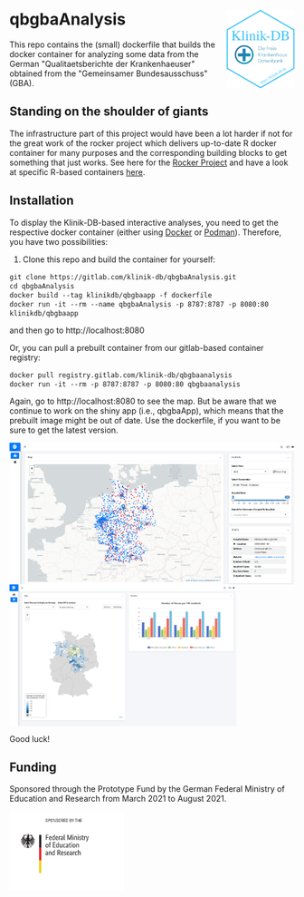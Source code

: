 # qbgbaAnalysis <img src='images/logo.png' align="right" height="139" />

This repo contains the (small) dockerfile that builds the docker container for analyzing some data from the German "Qualitaetsberichte der Krankenhaeuser" obtained from the "Gemeinsamer Bundesausschuss" (GBA).

## Standing on the shoulder of giants

The infrastructure part of this project would have been a lot harder if not for the great work of the rocker project which delivers up-to-date R docker container for many purposes and the corresponding building blocks to get something that just works. See here for the [Rocker Project](https://www.rocker-project.org/) and have a look at specific R-based containers [here](https://github.com/rocker-org/rocker-versioned2).

## Installation

To display the Klinik-DB-based interactive analyses, you need to get the respective docker container (either using [Docker](https://www.docker.com/) or [Podman](https://podman.io/)). Therefore, you have two possibilities: 

1. Clone this repo and build the container for yourself:

```
git clone https://gitlab.com/klinik-db/qbgbaAnalysis.git
cd qbgbaAnalysis
docker build --tag klinikdb/qbgbaapp -f dockerfile
docker run -it --rm --name qbgbaAnalysis -p 8787:8787 -p 8080:80 klinikdb/qbgbaapp

```
and then go to http://localhost:8080

Or, you can pull a prebuilt container from our gitlab-based container registry:

```
docker pull registry.gitlab.com/klinik-db/qbgbaanalysis
docker run -it --rm -p 8787:8787 -p 8080:80 qbgbaanalysis
```
Again, go to http://localhost:8080 to see the map. But be aware that we continue to work on the shiny app (i.e., qbgbaApp), which means that the prebuilt image might be out of date. Use the dockerfile, if you want to be sure to get the latest version.

<img src='images/Screenshot_Analyse_App_01.png' align="center" height="250" />

<br/>

<img src='images/Screenshot_Analyse_App_02.png' align="center" height="250" />


Good luck!

## Funding

Sponsored through the Prototype Fund by the German Federal Ministry of Education and Research from March 2021 to August 2021. 

<a href='https://klinik-db.de'><img src='images/BMBF_eng.png' align="left" height="139" /></a>
